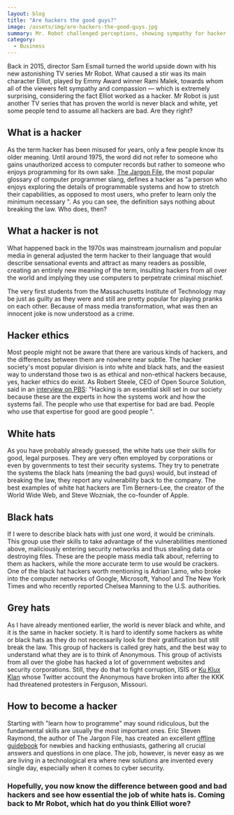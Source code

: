 ```yaml
---
layout: blog
title: "Are hackers the good guys?"
image: /assets/img/are-hackers-the-good-guys.jpg
summary: Mr. Robot challenged perceptions, showing sympathy for hacker Elliot, played by Rami Malek. This series highlights the nuanced nature of hackers, differentiating ethical (white hats) from criminal (black hats), with some (grey hats) in between, blurring moral lines.
category:
  - Business
---
```

Back in 2015, director Sam Esmail turned the world upside down with his new astonishing TV series Mr Robot. What caused a stir was its main character Elliot, played by Emmy Award winner Rami Malek, towards whom all of the viewers felt sympathy and compassion — which is extremely surprising, considering the fact Elliot worked as a hacker. Mr Robot is just another TV series that has proven the world is never black and white, yet some people tend to assume all hackers are bad. Are they right?
 

## What is a hacker
As the term hacker has been misused for years, only a few people know its older meaning. Until around 1975, the word did not refer to someone who gains unauthorized access to computer records but rather to someone who enjoys programming for its own sake. [The Jargon File](http://catb.org/jargon/html/index.html), the most popular glossary of computer programmer slang, defines a hacker as "a person who enjoys exploring the details of programmable systems and how to stretch their capabilities, as opposed to most users, who prefer to learn only the minimum necessary ". As you can see, the definition says nothing about breaking the law. Who does, then?
 

## What a hacker is not
What happened back in the 1970s was mainstream journalism and popular media in general adjusted the term hacker to their language that would describe sensational events and attract as many readers as possible, creating an entirely new meaning of the term, insulting hackers from all over the world and implying they use computers to perpetrate criminal mischief.

The very first students from the Massachusetts Institute of Technology may be just as guilty as they were and still are pretty popular for playing pranks on each other. Because of mass media transformation, what was then an innocent joke is now understood as a crime.
 

## Hacker ethics
Most people might not be aware that there are various kinds of hackers, and the differences between them are nowhere near subtle. The hacker society's most popular division is into white and black hats, and the easiest way to understand those two is as ethical and non-ethical hackers because, yes, hacker ethics do exist. As Robert Steele, CEO of Open Source Solution, said in an [interview on PBS](https://www.pbs.org/wgbh/pages/frontline/shows/hackers/whoare/outlaws.html): "Hacking is an essential skill set in our society because these are the experts in how the systems work and how the systems fail. The people who use that expertise for bad are bad. People who use that expertise for good are good people ".
 

## White hats
As you have probably already guessed, the white hats use their skills for good, legal purposes. They are very often employed by corporations or even by governments to test their security systems. They try to penetrate the systems the black hats (meaning the bad guys) would, but instead of breaking the law, they report any vulnerability back to the company. The best examples of white hat hackers are Tim Berners-Lee, the creator of the World Wide Web, and Steve Wozniak, the co-founder of Apple.
 

## Black hats
If I were to describe black hats with just one word, it would be criminals. This group use their skills to take advantage of the vulnerabilities mentioned above, maliciously entering security networks and thus stealing data or destroying files. These are the people mass media talk about, referring to them as hackers, while the more accurate term to use would be crackers. One of the black hat hackers worth mentioning is Adrian Lamo, who broke into the computer networks of Google, Microsoft, Yahoo! and The New York Times and who recently reported Chelsea Manning to the U.S. authorities.
 

## Grey hats
As I have already mentioned earlier, the world is never black and white, and it is the same in hacker society. It is hard to identify some hackers as white or black hats as they do not necessarily look for their gratification but still break the law. This group of hackers is called grey hats, and the best way to understand what they are is to think of Anonymous. This group of activists from all over the globe has hacked a lot of government websites and security corporations. Still, they do that to fight corruption, ISIS or [Ku Klux Klan](https://www.theguardian.com/technology/2014/nov/17/anonymous-takes-over-ku-klux-klans-twitter-account?CMP=fb_gu) whose Twitter account the Anonymous have broken into after the KKK had threatened protesters in Ferguson, Missouri.
 

## How to become a hacker
Starting with "learn how to programme" may sound ridiculous, but the fundamental skills are usually the most important ones. Eric Steven Raymond, the author of The Jargon File, has created an excellent [offline guidebook](http://catb.org/~esr/faqs/hacker-howto.html) for newbies and hacking enthusiasts, gathering all crucial answers and questions in one place. The job, however, is never easy as we are living in a technological era where new solutions are invented every single day, especially when it comes to cyber security.

### Hopefully, you now know the difference between good and bad hackers and see how essential the job of white hats is. Coming back to Mr Robot, which hat do you think Elliot wore?

